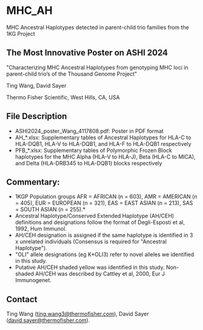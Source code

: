 # MHC_AH
MHC Ancestral Haplotypes detected in parent-child trio families from the 1KG Project

## The Most Innovative Poster on ASHI 2024
"Characterizing MHC Ancestral Haplotypes from genotyping MHC loci in parent-child trio’s of the Thousand Genome Project"

Ting Wang, David Sayer

Thermo Fisher Scientific, West Hills, CA, USA

## File Description
* ASHI2024_poster_Wang_4117808.pdf: Poster in PDF format
* AH_*.xlsx: Supplementary tables of Ancestral Haplotypes for HLA-C to HLA-DQB1, HLA-V to HLA-DQB1, and HLA-F to HLA-DQB1 respectively
* PFB_*.xlsx: Supplementary tables of Polymorphic Frozen Block haplotypes for the MHC Alpha (HLA-V to HLA-J), Beta (HLA-C to MICA), and Delta (HLA-DRB345 to HLA-DQB1) blocks respectively

## Commentary:

* 1KGP Population groups AFR = AFRICAN (n = 603), AMR = AMERICAN (n = 405), EUR = EUROPEAN (n = 321), EAS = EAST ASIAN (n = 213), SAS = SOUTH ASIAN (n = 255).*
* Ancestral Haplotype/Conserved Extended Haplotype (AH/CEH) definitions and designations follow the format of Degli-Esposti et al, 1992, Hum Immunol.
* AH/CEH designation is assigned if the same haplotype is identified in 3 x unrelated individuals (Consensus is required for "Ancestral Haplotype").
* "OLI" allele designations (eg K*OLI3) refer to novel alleles we identified in this study.
* Putative AH/CEH shaded yellow was identified in this study. Non-shaded AH/CEH was described by Cattley et al, 2000, Eur J Immunogenet.
  
## Contact
Ting Wang (ting.wang3@thermofisher.com), David Sayer (david.sayer@thermofisher.com).
